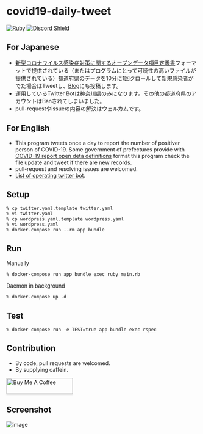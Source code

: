 # covid19-daily-tweet

[![Ruby](https://github.com/matsubo/covid19-daily-tweet/workflows/Ruby/badge.svg)](https://github.com/matsubo/covid19-daily-tweet/actions)
[![Discord Shield](https://discordapp.com/api/guilds/725542623594545233/widget.png?style=shield)](https://discord.gg/sSfEha)


## For Japanese 

- [新型コロナウイルス感染症対策に関するオープンデータ項目定義書](https://docs.google.com/spreadsheets/d/1fJtqxqh_4OuUwq2LQ_WRx23fwcEB4hNL/edit#gid=1874865803)フォーマットで提供されている（またはプログラムにとって可読性の高いファイルが提供されている）都道府県のデータを10分に1回クロールして新規感染者がでた場合はTweetし、[Blog](https://covid19.teraren.com/)にも投稿します。
- 運用しているTwitter Botは[神奈川県](https://twitter.com/covid19kanagawa)のみになります。その他の都道府県のアカウントはBanされてしまいました。
- pull-requestやissueの内容の解決はウェルカムです。

## For English

- This program tweets once a day to report the number of positiver person of COVID-19. Some government of prefectures provide with [COVID-19 report open deta definitions](https://docs.google.com/spreadsheets/d/1fJtqxqh_4OuUwq2LQ_WRx23fwcEB4hNL/edit#gid=1874865803) format this program check the file update and tweet if there are new records.
- pull-request and resolving issues are welcomed.
- [List of operating twitter bot](https://covid19.teraren.com/).

## Setup

```
% cp twitter.yaml.template twitter.yaml
% vi twitter.yaml
% cp wordpress.yaml.template wordpress.yaml
% vi wordpress.yaml
% docker-compose run --rm app bundle
```

## Run

Manually
```
% docker-compose run app bundle exec ruby main.rb
```

Daemon in background
```
% docker-compose up -d 
```

## Test

```
% docker-compose run -e TEST=true app bundle exec rspec
```

## Contribution

- By code, pull requests are welcomed.
- By supplying caffein.

<a href="https://www.buymeacoffee.com/matsubokkuri" target="_blank"><img src="https://www.buymeacoffee.com/assets/img/custom_images/orange_img.png" alt="Buy Me A Coffee" style="height: 41px !important;width: 174px !important;box-shadow: 0px 3px 2px 0px rgba(190, 190, 190, 0.5) !important;-webkit-box-shadow: 0px 3px 2px 0px rgba(190, 190, 190, 0.5) !important;" ></a>



## Screenshot

![image](https://user-images.githubusercontent.com/98103/87386885-813da800-c5dc-11ea-831d-bfa5371e9509.png)

